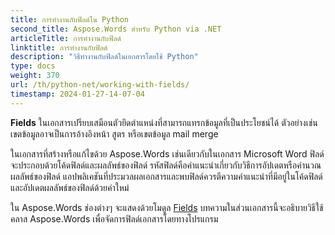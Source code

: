 ```yaml
---
title: การทำงานกับฟิลด์ใน Python
second_title: Aspose.Words สำหรับ Python via .NET
articleTitle: การทำงานกับฟิลด์
linktitle: การทำงานกับฟิลด์
description: "วิธีทำงานกับฟิลด์ในเอกสารโดยใช้ Python"
type: docs
weight: 370
url: /th/python-net/working-with-fields/
timestamp: 2024-01-27-14-07-04
---
```


**Fields** ในเอกสารเปรียบเสมือนตัวยึดตำแหน่งที่สามารถแทรกข้อมูลที่เป็นประโยชน์ได้ ตัวอย่างเช่น เขตข้อมูลอาจเป็นการอ้างอิงหน้า สูตร หรือเขตข้อมูล mail merge

ในเอกสารที่สร้างหรือแก้ไขด้วย Aspose.Words เช่นเดียวกับในเอกสาร Microsoft Word ฟิลด์จะประกอบด้วยโค้ดฟิลด์และผลลัพธ์ของฟิลด์ รหัสฟิลด์คือคำแนะนำเกี่ยวกับวิธีการอัปเดตหรือคำนวณผลลัพธ์ของฟิลด์ แอปพลิเคชันที่ประมวลผลเอกสารและพบฟิลด์ควรตีความคำแนะนำที่มีอยู่ในโค้ดฟิลด์และอัปเดตผลลัพธ์ของฟิลด์ด้วยค่าใหม่

ใน Aspose.Words ช่องต่างๆ จะแสดงด้วยโมดูล [Fields](https://reference.aspose.com/words/python-net/aspose.words.fields/) บทความในส่วนเอกสารนี้จะอธิบายวิธีใช้คลาส Aspose.Words เพื่อจัดการฟิลด์เอกสารโดยทางโปรแกรม

